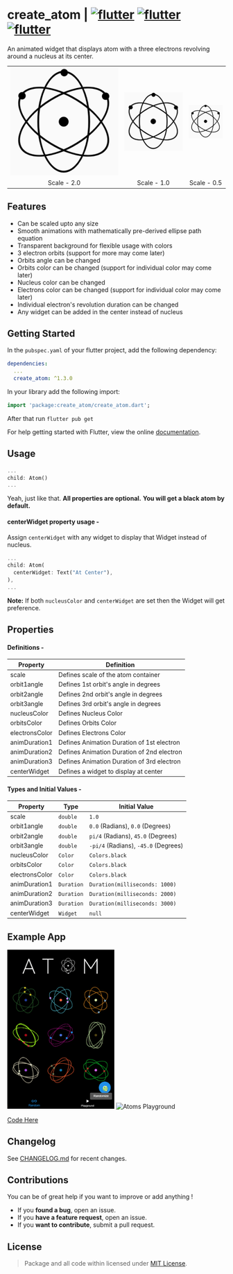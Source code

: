 # create_atom <span> | </span> <a href="https://pub.dev/packages/create_atom"><img src="https://img.shields.io/badge/pub.dev-package-red?style=flat-square" alt="flutter"/></a> <a href="https://flutter.dev/"><img src="https://img.shields.io/badge/Built with-flutter-blue?style=flat-square" alt="flutter"/></a> <a href="https://dart.dev/"><img src="https://img.shields.io/badge/Language-Dart-purple?style=flat-square" alt="flutter"/></a>

An animated widget that displays atom with a three electrons revolving around a nucleus at its center.

<table>
  <tr>
    <th><img src="https://raw.githubusercontent.com/Abhi011999/create_atom_flutter/master/images/2.0x.gif" alt="2.0x"/></th>
    <th><img src="https://raw.githubusercontent.com/Abhi011999/create_atom_flutter/master/images/1.0x.gif" alt="1.0x"/></th>
    <th><img src="https://raw.githubusercontent.com/Abhi011999/create_atom_flutter/master/images/0.5x.gif" alt="0.5x"/></th>
  </tr>
  <tr>
    <td align="center">Scale - 2.0</td>
    <td align="center">Scale - 1.0</td>
    <td align="center">Scale - 0.5</td>
  </tr>
</table>

## Features

- Can be scaled upto any size
- Smooth animations with mathematically pre-derived ellipse path equation
- Transparent background for flexible usage with colors
- 3 electron orbits (support for more may come later)
- Orbits angle can be changed
- Orbits color can be changed (support for individual color may come later)
- Nucleus color can be changed
- Electrons color can be changed (support for individual color may come later)
- Individual electron's revolution duration can be changed
- Any widget can be added in the center instead of nucleus

## Getting Started

In the `pubspec.yaml` of your flutter project, add the following dependency:

```yaml
dependencies:
  ...
  create_atom: ^1.3.0
```

In your library add the following import:

```dart
import 'package:create_atom/create_atom.dart';
```

After that run `flutter pub get`

For help getting started with Flutter, view the online [documentation](https://flutter.io/).

## Usage

```dart
...
child: Atom()
...
```

Yeah, just like that.
**All properties are optional.**
**You will get a black atom by default.**

#### centerWidget property usage -

Assign `centerWidget` with any widget to display that Widget instead of nucleus.

```dart
...
child: Atom(
  centerWidget: Text("At Center"),
),
...
```

**Note:** If both `nucleusColor` and `centerWidget` are set then the Widget will get preference.

## Properties

#### Definitions -

| Property       | Definition                                 |
| -------------- | ------------------------------------------ |
| scale          | Defines scale of the atom container        |
| orbit1angle    | Defines 1st orbit's angle in degrees       |
| orbit2angle    | Defines 2nd orbit's angle in degrees       |
| orbit3angle    | Defines 3rd orbit's angle in degrees       |
| nucleusColor   | Defines Nucleus Color                      |
| orbitsColor    | Defines Orbits Color                       |
| electronsColor | Defines Electrons Color                    |
| animDuration1  | Defines Animation Duration of 1st electron |
| animDuration2  | Defines Animation Duration of 2nd electron |
| animDuration3  | Defines Animation Duration of 3rd electron |
| centerWidget   | Defines a widget to display at center      |

#### Types and Initial Values -

| Property       | Type       | Initial Value                        |
| -------------- | ---------- | ------------------------------------ |
| scale          | `double`   | `1.0`                                |
| orbit1angle    | `double`   | `0.0` (Radians), `0.0` (Degrees)     |
| orbit2angle    | `double`   | `pi/4` (Radians), `45.0` (Degrees)   |
| orbit3angle    | `double`   | `-pi/4` (Radians), `-45.0` (Degrees) |
| nucleusColor   | `Color`    | `Colors.black`                       |
| orbitsColor    | `Color`    | `Colors.black`                       |
| electronsColor | `Color`    | `Colors.black`                       |
| animDuration1  | `Duration` | `Duration(milliseconds: 1000)`       |
| animDuration2  | `Duration` | `Duration(milliseconds: 2000)`       |
| animDuration3  | `Duration` | `Duration(milliseconds: 3000)`       |
| centerWidget   | `Widget`   | `null`                               |

## Example App

<img src="https://raw.githubusercontent.com/Abhi011999/create_atom_flutter/master/images/example_random.gif" width="49%" alt="Random Atoms"/> <img src="https://raw.githubusercontent.com/Abhi011999/create_atom_flutter/master/images/example_playground.gif" width="49%" alt="Atoms Playground"/>

[Code Here](https://github.com/Abhi011999/create_atom_flutter/blob/master/example/lib/main.dart)

## Changelog

See [CHANGELOG.md](https://github.com/Abhi011999/create_atom_flutter/blob/master/CHANGELOG.md) for recent changes.

## Contributions

You can be of great help if you want to improve or add anything !

- If you **found a bug**, open an issue.
- If you **have a feature request**, open an issue.
- If you **want to contribute**, submit a pull request.

## License

> Package and all code within licensed under [MIT License](https://github.com/Abhi011999/create_atom_flutter/blob/master/LICENSE).
